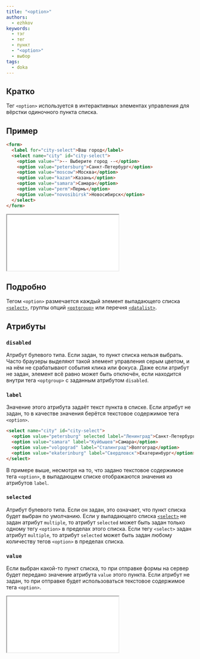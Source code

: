 ```yaml
---
title: "<option>"
authors:
  - ezhkov
keywords:
  - тэг
  - тег
  - пункт
  - "<option>"
  - выбор
tags:
  - doka
---
```


## Кратко

Тег `<option>` используется в интерактивных элементах управления для вёрстки одиночного пункта списка.

## Пример

```html
<form>
  <label for="city-select">Ваш город</label>
  <select name="city" id="city-select">
    <option value="">-- Выберите город --</option>
    <option value="petersburg">Санкт-Петербург</option>
    <option value="moscow">Москва</option>
    <option value="kazan">Казань</option>
    <option value="samara">Самара</option>
    <option value="perm">Пермь</option>
    <option value="novosibirsk">Новосибирск</option>
  </select>
</form>
```

<iframe title="Название — <option> — Дока" src="demos/ezhkov-dypzXYW/"></iframe>

## Подробно

Тегом `<option>` размечается каждый элемент выпадающего списка [`<select>`](/html/select), группы опций [`<optgroup>`](/html/optgroup) или перечня [`<datalist>`](/html/datalist).

## Атрибуты

### `disabled`

Атрибут булевого типа. Если задан, то пункт списка нельзя выбрать. Часто браузеры выделяют такой элемент управления серым цветом, и на нём не срабатывают события клика или фокуса. Даже если атрибут не задан, элемент всё равно может быть отключён, если находится внутри тега `<optgroup>` с заданным атрибутом `disabled`.

### `label`

Значение этого атрибута задаёт текст пункта в списке. Если атрибут не задан, то в качестве значения берётся текстовое содержимое тега `<option>`.

```html
<select name="city" id="city-select">
  <option value="petersburg" selected label="Ленинград">Санкт-Петербург</option>
  <option value="samara" label="Куйбышев">Самара</option>
  <option value="volgograd" label="Сталинград">Волгоград</option>
  <option value="ekaterinburg" label="Свердловск">Екатеринбург</option>
</select>
```

В примере выше, несмотря на то, что задано текстовое содержимое тега `<option>`, в выпадающем списке отображаются значения из атрибутов `label`.

### `selected`

Атрибут булевого типа. Если он задан, это означает, что пункт списка будет выбран по умолчанию. Если у выпадающего списка [`<select>`](/html/select/) не задан атрибут `multiple`, то атрибут `selected` может быть задан только одному тегу `<option>` в пределах этого списка. Если тегу `<select>` задан атрибут `multiple`, то атрибут `selected` может быть задан любому количеству тегов `<option>` в пределах списка.

### `value`

Если выбран какой-то пункт списка, то при отправке формы на сервер будет передано значение атрибута `value` этого пункта. Если атрибут не задан, то при отправке будет использоваться текстовое содержимое тега `<option>`.

<iframe title="Название — <option> — Дока" src="demos/ezhkov-RwGLYaB"></iframe>
